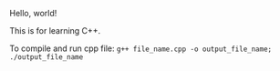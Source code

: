 Hello, world!

This is for learning C++.

To compile and run cpp file:
`g++ file_name.cpp -o output_file_name; ./output_file_name `
